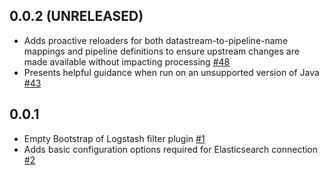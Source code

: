 ## 0.0.2 (UNRELEASED)
  - Adds proactive reloaders for both datastream-to-pipeline-name mappings and pipeline definitions to ensure upstream changes are made available without impacting processing [#48](https://github.com/elastic/logstash-filter-elastic_integration/pull/48) 
  - Presents helpful guidance when run on an unsupported version of Java [#43](https://github.com/elastic/logstash-filter-elastic_integration/pull/43) 

## 0.0.1
  - Empty Bootstrap of Logstash filter plugin [#1](https://github.com/logstash-plugins/logstash-filter-elastic_integration/pull/1)
  - Adds basic configuration options required for Elasticsearch connection [#2](https://github.com/logstash-plugins/logstash-filter-elastic_integration/pull/2)
